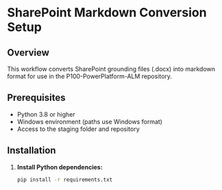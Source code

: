 # SharePoint Markdown Conversion Setup

## Overview
This workflow converts SharePoint grounding files (.docx) into markdown format for use in the P100-PowerPlatform-ALM repository.

## Prerequisites

- Python 3.8 or higher
- Windows environment (paths use Windows format)
- Access to the staging folder and repository

## Installation

1. **Install Python dependencies:**
   ```bash
   pip install -r requirements.txt